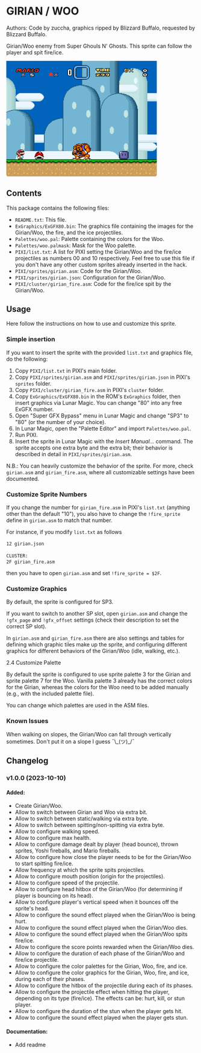 # GIRIAN / WOO

Authors: Code by zuccha, graphics ripped by Blizzard Buffalo, requested by
Blizzard Buffalo.

Girian/Woo enemy from Super Ghouls N' Ghosts. This sprite can follow the player
and spit fire/ice.

<img src="./girian.gif" width="400px" />

## Contents

This package contains the following files:

- `README.txt`: This file.
- `ExGraphics/ExGFX80.bin`: The graphics file containing the images for the
  Girian/Woo, the fire, and the ice projectiles.
- `Palettes/woo.pal`: Palette containing the colors for the Woo.
- `Palettes/woo.palmask`: Mask for the Woo palette.
- `PIXI/list.txt`: A list for PIXI setting the Girian/Woo and the fire/ice
  projectiles as numbers 00 and 10 respectively. Feel free to use this file if
  you don't have any other custom sprites already inserted in the hack.
- `PIXI/sprites/girian.asm`: Code for the Girian/Woo.
- `PIXI/sprites/girian.json`: Configuration for the Girian/Woo.
- `PIXI/cluster/girian_fire.asm`: Code for the fire/ice spit by the Girian/Woo.

## Usage

Here follow the instructions on how to use and customize this sprite.

### Simple insertion

If you want to insert the sprite with the provided `list.txt` and graphics file,
do the following:

1. Copy `PIXI/list.txt` in PIXI's main folder.
2. Copy `PIXI/sprites/girian.asm` and `PIXI/sprites/girian.json` in PIXI's
   `sprites` folder.
3. Copy `PIXI/cluster/girian_fire.asm` in PIXI's `cluster` folder.
4. Copy `ExGraphics/ExGFX80.bin` in the ROM's `ExGraphics` folder, then insert
   graphics via Lunar Magic. You can change "80" into any free ExGFX number.
5. Open "Super GFX Bypass" menu in Lunar Magic and change "SP3" to "80" (or the
   number of your choice).
6. In Lunar Magic, open the "Palette Editor" and import `Palettes/woo.pal`.
7. Run PIXI.
8. Insert the sprite in Lunar Magic with the _Insert Manual..._ command. The
   sprite accepts one extra byte and the extra bit; their behavior is described
   in detail in `PIXI/sprites/girian.asm`.

N.B.: You can heavily customize the behavior of the sprite. For more, check
`girian.asm` and `girian_fire.asm`, where all customizable settings have been
documented.

### Customize Sprite Numbers

If you change the number for `girian_fire.asm` in PIXI's `list.txt` (anything
other than the default "10"), you also have to change the `!fire_sprite` define
in `girian.asm` to match that number.

For instance, if you modify `list.txt` as follows

```
12 girian.json

CLUSTER:
2F girian_fire.asm
```

then you have to open `girian.asm` and set `!fire_sprite = $2F`.

### Customize Graphics

By default, the sprite is configured for SP3.

If you want to switch to another SP slot, open `girian.asm` and change the
`!gfx_page` and `!gfx_offset` settings (check their description to set the
correct SP slot).

In `girian.asm` and `girian_fire.asm` there are also settings and tables for
defining which graphic tiles make up the sprite, and configuring different
graphics for different behaviors of the Girian/Woo (idle, walking, etc.).

2.4 Customize Palette

By default the sprite is configured to use sprite palette 3 for the Girian and
sprite palette 7 for the Woo. Vanilla palette 3 already has the correct colors
for the Girian, whereas the colors for the Woo need to be added manually (e.g.,
with the included palette file).

You can change which palettes are used in the ASM files.

### Known Issues

When walking on slopes, the Girian/Woo can fall through vertically sometimes.
Don't put it on a slope I guess ¯\\\_(ツ)\_/¯

## Changelog

### v1.0.0 (2023-10-10)

#### Added:

- Create Girian/Woo.
- Allow to switch between Girian and Woo via extra bit.
- Allow to switch between static/walking via extra byte.
- Allow to switch between spitting/non-spitting via extra byte.
- Allow to configure walking speed.
- Allow to configure max health.
- Allow to configure damage dealt by player (head bounce), thrown sprites, Yoshi
  fireballs, and Mario fireballs.
- Allow to configure how close the player needs to be for the Girian/Woo to
  start spitting fire/ice.
- Allow frequency at which the sprite spits projectiles.
- Allow to configure mouth position (origin for the projectiles).
- Allow to configure speed of the projectile.
- Allow to configure head hitbox of the Girian/Woo (for determining if player is
  bouncing on its head).
- Allow to configure player's vertical speed when it bounces off the sprite's
  head.
- Allow to configure the sound effect played when the Girian/Woo is being hurt.
- Allow to configure the sound effect played when the Girian/Woo dies.
- Allow to configure the sound effect played when the Girian/Woo spits fire/ice.
- Allow to configure the score points rewarded when the Girian/Woo dies.
- Allow to configure the duration of each phase of the Girian/Woo and fire/ice
  projectile.
- Allow to configure the color palettes for the Girian, Woo, fire, and ice.
- Allow to configure the color graphics for the Girian, Woo, fire, and ice,
  during each of their phases.
- Allow to configure the hitbox of the projectile during each of its phases.
- Allow to configure the projectile effect when hitting the player, depending on
  its type (fire/ice). The effects can be: hurt, kill, or stun player.
- Allow to configure the duration of the stun when the player gets hit.
- Allow to configure the sound effect played when the player gets stun.

#### Documentation:

- Add readme
